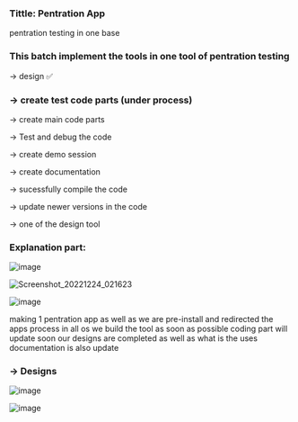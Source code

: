 ### Tittle: Pentration App
pentration testing in one base


### This batch implement the tools in one tool of pentration testing 

-> design ✅

### -> create test code parts (under process)

-> create main code parts 

-> Test and debug the code

-> create demo session

-> create documentation

-> sucessfully compile the code

-> update newer versions in the code

-> one of the design tool

### Explanation part:

![image](https://user-images.githubusercontent.com/81065703/209428315-ff7c0925-e065-48c4-b6e7-0de940c0c2fc.png)

![Screenshot_20221224_021623](https://user-images.githubusercontent.com/81065703/209428358-320721a1-543b-4e24-b755-0c20c435e8d8.png)


![image](https://user-images.githubusercontent.com/81065703/209428278-6920fcc6-e353-4f2e-a1e4-2d0a22d18b07.png)


making 1 pentration app as well as we are pre-install and redirected the apps process in all os we build the tool as soon as possible
coding part will update soon our designs are completed as well as what is the uses documentation is also update

### -> Designs

![image](https://user-images.githubusercontent.com/81065703/209428685-2be9c938-f33e-4c8f-bf12-412ff7b9fd55.png)

![image](https://user-images.githubusercontent.com/81065703/209428740-2e300497-39df-4f16-9ea5-eddf7720a310.png)
